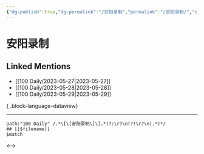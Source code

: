 ```yaml
---
{"dg-publish":true,"dg-permalink":"/安阳录制","permalink":"/安阳录制/","created":"2023-05-30T19:31:21.957+08:00","updated":"2023-05-30T19:32:33.094+08:00"}
---
```


# 安阳录制

## Linked Mentions
- [[100 Daily/2023-05-27\|2023-05-27]]
- [[100 Daily/2023-05-28\|2023-05-28]]
- [[100 Daily/2023-05-29\|2023-05-29]]

{ .block-language-dataview}

---

```expander
path:"100 Daily" /.*\[\[安阳录制\]\].*(?:\r?\n(?!\r?\n).*)*/
## [[$filename]]
$match
```

<-->